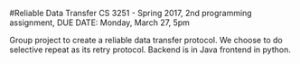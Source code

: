 #Reliable Data Transfer
CS 3251 - Spring 2017,
2nd programming assignment,
DUE DATE: Monday, March 27, 5pm

Group project to create a reliable data transfer protocol. We choose to do selective repeat as its retry protocol. Backend is in Java frontend in python.
